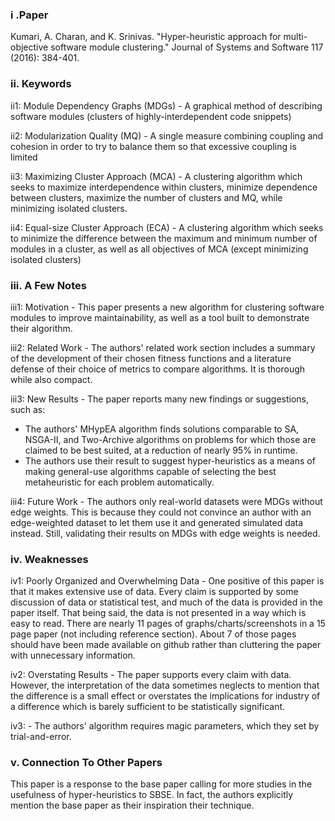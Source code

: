 ### i .Paper
Kumari, A. Charan, and K. Srinivas. "Hyper-heuristic approach for multi-objective software module clustering." Journal of Systems and Software 117 (2016): 384-401.

### ii. Keywords
ii1: Module Dependency Graphs (MDGs) - A graphical method of describing software modules (clusters of highly-interdependent code snippets)

ii2: Modularization Quality (MQ) - A single measure combining coupling and cohesion in order to try to balance them so that excessive coupling is limited

ii3: Maximizing Cluster Approach (MCA) - A clustering algorithm which seeks to maximize interdependence within clusters, minimize dependence between clusters, maximize the number of clusters and MQ, while minimizing isolated clusters.

ii4: Equal-size Cluster Approach (ECA) - A clustering algorithm which seeks to minimize the difference between the maximum and minimum number of modules in a cluster, as well as all objectives of MCA (except minimizing isolated clusters)

### iii. A Few Notes
iii1: Motivation - This paper presents a new algorithm for clustering software modules to improve maintainability, as well as a tool built to demonstrate their algorithm.

iii2: Related Work - The authors' related work section includes a summary of the development of their chosen fitness functions and a literature defense of their choice of metrics to compare algorithms.  It is thorough while also compact.

iii3: New Results - The paper reports many new findings or suggestions, such as:
+ The authors' MHypEA algorithm finds solutions comparable to SA, NSGA-II, and Two-Archive algorithms on problems for which those are claimed to be best suited, at a reduction of nearly 95% in runtime.
+ The authors use their result to suggest hyper-heuristics as a means of making general-use algorithms capable of selecting the best metaheuristic for each problem automatically.

iii4: Future Work - The authors only real-world datasets were MDGs without edge weights.  This is because they could not convince an author with an edge-weighted dataset to let them use it and generated simulated data instead.  Still, validating their results on MDGs with edge weights is needed.

### iv. Weaknesses
iv1: Poorly Organized and Overwhelming Data - One positive of this paper is that it makes extensive use of data.  Every claim is supported by some discussion of data or statistical test, and much of the data is provided in the paper itself.  That being said, the data is not presented in a way which is easy to read.  There are nearly 11 pages of graphs/charts/screenshots in a 15 page paper (not including reference section).  About 7 of those pages should have been made available on github rather than cluttering the paper with unnecessary information.

iv2: Overstating Results - The paper supports every claim with data.  However, the interpretation of the data sometimes neglects to mention that the difference is a small effect or overstates the implications for industry of a difference which is barely sufficient to be statistically significant.

iv3:  - The authors' algorithm requires magic parameters, which they set by trial-and-error.

### v. Connection To Other Papers
This paper is a response to the base paper calling for more studies in the usefulness of hyper-heuristics to SBSE.  In fact, the authors explicitly mention the base paper as their inspiration their technique.
